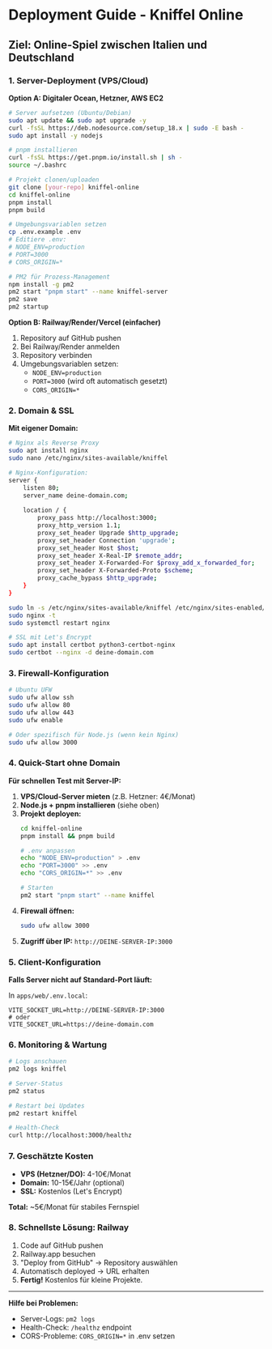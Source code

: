 # Deployment Guide - Kniffel Online

## Ziel: Online-Spiel zwischen Italien und Deutschland

### 1. Server-Deployment (VPS/Cloud)

**Option A: Digitaler Ocean, Hetzner, AWS EC2**
```bash
# Server aufsetzen (Ubuntu/Debian)
sudo apt update && sudo apt upgrade -y
curl -fsSL https://deb.nodesource.com/setup_18.x | sudo -E bash -
sudo apt install -y nodejs

# pnpm installieren
curl -fsSL https://get.pnpm.io/install.sh | sh -
source ~/.bashrc

# Projekt clonen/uploaden
git clone [your-repo] kniffel-online
cd kniffel-online
pnpm install
pnpm build

# Umgebungsvariablen setzen
cp .env.example .env
# Editiere .env:
# NODE_ENV=production
# PORT=3000
# CORS_ORIGIN=*

# PM2 für Prozess-Management
npm install -g pm2
pm2 start "pnpm start" --name kniffel-server
pm2 save
pm2 startup
```

**Option B: Railway/Render/Vercel (einfacher)**
1. Repository auf GitHub pushen
2. Bei Railway/Render anmelden
3. Repository verbinden
4. Umgebungsvariablen setzen:
   - `NODE_ENV=production`
   - `PORT=3000` (wird oft automatisch gesetzt)
   - `CORS_ORIGIN=*`

### 2. Domain & SSL

**Mit eigener Domain:**
```bash
# Nginx als Reverse Proxy
sudo apt install nginx
sudo nano /etc/nginx/sites-available/kniffel

# Nginx-Konfiguration:
server {
    listen 80;
    server_name deine-domain.com;
    
    location / {
        proxy_pass http://localhost:3000;
        proxy_http_version 1.1;
        proxy_set_header Upgrade $http_upgrade;
        proxy_set_header Connection 'upgrade';
        proxy_set_header Host $host;
        proxy_set_header X-Real-IP $remote_addr;
        proxy_set_header X-Forwarded-For $proxy_add_x_forwarded_for;
        proxy_set_header X-Forwarded-Proto $scheme;
        proxy_cache_bypass $http_upgrade;
    }
}

sudo ln -s /etc/nginx/sites-available/kniffel /etc/nginx/sites-enabled/
sudo nginx -t
sudo systemctl restart nginx

# SSL mit Let's Encrypt
sudo apt install certbot python3-certbot-nginx
sudo certbot --nginx -d deine-domain.com
```

### 3. Firewall-Konfiguration

```bash
# Ubuntu UFW
sudo ufw allow ssh
sudo ufw allow 80
sudo ufw allow 443
sudo ufw enable

# Oder spezifisch für Node.js (wenn kein Nginx)
sudo ufw allow 3000
```

### 4. Quick-Start ohne Domain

**Für schnellen Test mit Server-IP:**

1. **VPS/Cloud-Server mieten** (z.B. Hetzner: 4€/Monat)
2. **Node.js + pnpm installieren** (siehe oben)
3. **Projekt deployen:**
   ```bash
   cd kniffel-online
   pnpm install && pnpm build
   
   # .env anpassen
   echo "NODE_ENV=production" > .env
   echo "PORT=3000" >> .env
   echo "CORS_ORIGIN=*" >> .env
   
   # Starten
   pm2 start "pnpm start" --name kniffel
   ```
4. **Firewall öffnen:**
   ```bash
   sudo ufw allow 3000
   ```
5. **Zugriff über IP:** `http://DEINE-SERVER-IP:3000`

### 5. Client-Konfiguration

**Falls Server nicht auf Standard-Port läuft:**

In `apps/web/.env.local`:
```
VITE_SOCKET_URL=http://DEINE-SERVER-IP:3000
# oder
VITE_SOCKET_URL=https://deine-domain.com
```

### 6. Monitoring & Wartung

```bash
# Logs anschauen
pm2 logs kniffel

# Server-Status
pm2 status

# Restart bei Updates
pm2 restart kniffel

# Health-Check
curl http://localhost:3000/healthz
```

### 7. Geschätzte Kosten

- **VPS (Hetzner/DO):** 4-10€/Monat
- **Domain:** 10-15€/Jahr (optional)
- **SSL:** Kostenlos (Let's Encrypt)

**Total:** ~5€/Monat für stabiles Fernspiel

### 8. Schnellste Lösung: Railway

1. Code auf GitHub pushen
2. Railway.app besuchen
3. "Deploy from GitHub" → Repository auswählen
4. Automatisch deployed → URL erhalten
5. **Fertig!** Kostenlos für kleine Projekte.

---

**Hilfe bei Problemen:**
- Server-Logs: `pm2 logs`
- Health-Check: `/healthz` endpoint
- CORS-Probleme: `CORS_ORIGIN=*` in .env setzen